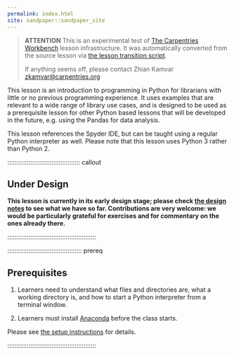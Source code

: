 ```yaml
---
permalink: index.html
site: sandpaper::sandpaper_site
---
```


> **ATTENTION** This is an experimental test of [The Carpentries Workbench](https://carpentries.github.io/workbench) lesson infrastructure.
> It was automatically converted from the source lesson via [the lesson transition script](https://github.com/carpentries/lesson-transition/).
> 
> If anything seems off, please contact Zhian Kamvar [zkamvar@carpentries.org](mailto:zkamvar@carpentries.org)

This lesson is an introduction to programming in Python
for librarians with little or no previous programming experience.
It uses examples that are relevant to a wide range of library use cases,
and is designed to be used as a prerequisite lesson for other Python based lessons
that will be developed in the future, e.g. using the Pandas for data analysis.

This lesson references the Spyder IDE,
but can be taught using a regular Python interpreter as well.
Please note that this lesson uses Python 3 rather than Python 2.

:::::::::::::::::::::::::::::::::::::::::  callout

## Under Design

**This lesson is currently in its early design stage;
please check [the design notes](instructors/design.md)
to see what we have so far.
Contributions are very welcome:
we would be particularly grateful for exercises
and for commentary on the ones already there.**


::::::::::::::::::::::::::::::::::::::::::::::::::

::::::::::::::::::::::::::::::::::::::::::  prereq

## Prerequisites

1. Learners need to understand what files and directories are,
  what a working directory is,
  and how to start a Python interpreter from a terminal window.

2. Learners must install [Anaconda](https://www.anaconda.com/download/) before the class starts.
  
  Please see [the setup instructions](learners/setup.md)
  for details.
  

::::::::::::::::::::::::::::::::::::::::::::::::::


